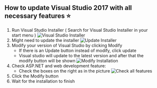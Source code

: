 ## How to update Visual Studio 2017 with all necessary features ⭐
1. Run Visual Studio Installer ( Search for Visual Studio Installer in your start menu )
![Visual Studio Installer](https://github.com/sedc-codecademy/sedc7-08-aspnetmvc/blob/master/g5/img/vs1.PNG?raw=true)
2. Might need to update the installer
![Update Installer](https://github.com/sedc-codecademy/sedc7-08-aspnetmvc/blob/master/g5/img/vs2.jpg?raw=true)
2. Modify your version of Visual Studio by clicking Modify
	* If there is an Update button instead of modify, click update
	* Visual studio will update to the latest version and after that the modify button will be shown
![Modify Installation](https://github.com/sedc-codecademy/sedc7-08-aspnetmvc/blob/master/g5/img/vs3.PNG?raw=true)
3. Check ASP.NET and web development feature:
	* Check the boxes on the right as in the picture
![Check all features](https://github.com/sedc-codecademy/sedc7-08-aspnetmvc/blob/master/g5/img/vs4.PNG?raw=true)
4. Click the Modify button
5. Wait for the installation to finish
